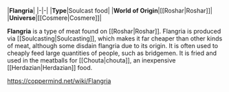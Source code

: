 |**Flangria**|
|-|-|
|**Type**|Soulcast food|
|**World of Origin**|[[Roshar\|Roshar]]|
|**Universe**|[[Cosmere\|Cosmere]]|

**Flangria** is a type of meat found on [[Roshar\|Roshar]].
Flangria is produced via [[Soulcasting\|Soulcasting]], which makes it far cheaper than other kinds of meat, although some disdain flangria due to its origin. It is often used to cheaply feed large quantities of people, such as bridgemen. It is fried and used in the meatballs for [[Chouta\|chouta]], an inexpensive [[Herdazian\|Herdazian]] food.



https://coppermind.net/wiki/Flangria